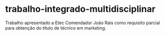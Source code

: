 # trabalho-integrado-multidisciplinar
Trabalho apresentado a Etec Comendador João Rais como requisito parcial para obtenção do título de técnico em marketing.
